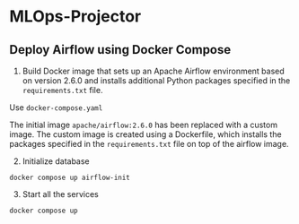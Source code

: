 # MLOps-Projector

## Deploy Airflow using Docker Compose

1. Build Docker image that sets up an Apache Airflow environment based on version 2.6.0 and installs additional Python packages specified in the <code>requirements.txt</code> file. 

Use <code>docker-compose.yaml</code> 

The initial image <code>apache/airflow:2.6.0</code> has been replaced with a custom image. The custom image is created using a Dockerfile, which installs the packages specified in the <code>requirements.txt</code> file on top of the airflow image.

2. Initialize database

```
docker compose up airflow-init
```

3. Start all the services

```
docker compose up
```
